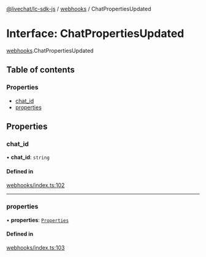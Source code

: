 [@livechat/lc-sdk-js](../README.md) / [webhooks](../modules/webhooks.md) / ChatPropertiesUpdated

# Interface: ChatPropertiesUpdated

[webhooks](../modules/webhooks.md).ChatPropertiesUpdated

## Table of contents

### Properties

- [chat\_id](webhooks.ChatPropertiesUpdated.md#chat_id)
- [properties](webhooks.ChatPropertiesUpdated.md#properties)

## Properties

### chat\_id

• **chat\_id**: `string`

#### Defined in

[webhooks/index.ts:102](https://github.com/livechat/lc-sdk-js/blob/125a327/src/webhooks/index.ts#L102)

___

### properties

• **properties**: [`Properties`](webhooks_structures_structures.Properties.md)

#### Defined in

[webhooks/index.ts:103](https://github.com/livechat/lc-sdk-js/blob/125a327/src/webhooks/index.ts#L103)
